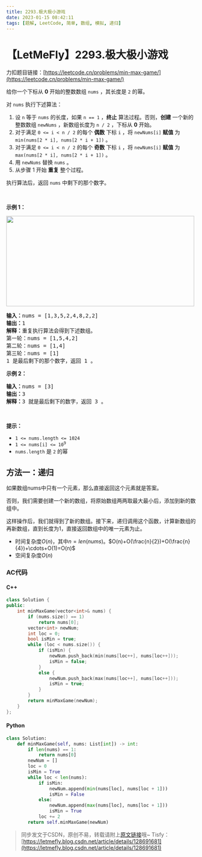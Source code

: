 ```yaml
---
title: 2293.极大极小游戏
date: 2023-01-15 08:42:11
tags: [题解, LeetCode, 简单, 数组, 模拟, 递归]
---
```


# 【LetMeFly】2293.极大极小游戏

力扣题目链接：[https://leetcode.cn/problems/min-max-game/](https://leetcode.cn/problems/min-max-game/)

<p>给你一个下标从 <strong>0</strong> 开始的整数数组 <code>nums</code> ，其长度是 <code>2</code> 的幂。</p>

<p>对 <code>nums</code> 执行下述算法：</p>

<ol>
	<li>设 <code>n</code> 等于 <code>nums</code> 的长度，如果 <code>n == 1</code> ，<strong>终止</strong> 算法过程。否则，<strong>创建</strong> 一个新的整数数组&nbsp;<code>newNums</code> ，新数组长度为 <code>n / 2</code> ，下标从 <strong>0</strong> 开始。</li>
	<li>对于满足&nbsp;<code>0 &lt;= i &lt; n / 2</code> 的每个 <strong>偶数</strong> 下标 <code>i</code> ，将 <code>newNums[i]</code> <strong>赋值</strong> 为 <code>min(nums[2 * i], nums[2 * i + 1])</code> 。</li>
	<li>对于满足&nbsp;<code>0 &lt;= i &lt; n / 2</code> 的每个 <strong>奇数</strong> 下标 <code>i</code> ，将 <code>newNums[i]</code> <strong>赋值</strong> 为 <code>max(nums[2 * i], nums[2 * i + 1])</code> 。</li>
	<li>用 <code>newNums</code> 替换 <code>nums</code> 。</li>
	<li>从步骤 1 开始 <strong>重复</strong> 整个过程。</li>
</ol>

<p>执行算法后，返回 <code>nums</code> 中剩下的那个数字。</p>

<p>&nbsp;</p>

<p><strong>示例 1：</strong></p>

<p><img alt="" src="https://assets.leetcode.com/uploads/2022/04/13/example1drawio-1.png" style="width: 500px; height: 240px;" /></p>

<pre>
<strong>输入：</strong>nums = [1,3,5,2,4,8,2,2]
<strong>输出：</strong>1
<strong>解释：</strong>重复执行算法会得到下述数组。
第一轮：nums = [1,5,4,2]
第二轮：nums = [1,4]
第三轮：nums = [1]
1 是最后剩下的那个数字，返回 1 。
</pre>

<p><strong>示例 2：</strong></p>

<pre>
<strong>输入：</strong>nums = [3]
<strong>输出：</strong>3
<strong>解释：</strong>3 就是最后剩下的数字，返回 3 。
</pre>

<p>&nbsp;</p>

<p><strong>提示：</strong></p>

<ul>
	<li><code>1 &lt;= nums.length &lt;= 1024</code></li>
	<li><code>1 &lt;= nums[i] &lt;= 10<sup>9</sup></code></li>
	<li><code>nums.length</code> 是 <code>2</code> 的幂</li>
</ul>


    
## 方法一：递归

如果数组nums中只有一个元素，那么直接返回这个元素就是答案。

否则，我们需要创建一个新的数组，将原始数组两两取最大最小后，添加到新的数组中。

这样操作后，我们就得到了新的数组。接下来，递归调用这个函数，计算新数组的再新数组，直到长度为1，直接返回数组中的唯一元素为止。

+ 时间复杂度$O(n)$，其中$n=len(nums)$。$O(n)+O(\frac{n}{2})+O(\frac{n}{4})+\cdots+O(1)=O(n)$
+ 空间复杂度$O(n)$

### AC代码

#### C++

```cpp
class Solution {
public:
    int minMaxGame(vector<int>& nums) {
        if (nums.size() == 1)
            return nums[0];
        vector<int> newNum;
        int loc = 0;
        bool isMin = true;
        while (loc < nums.size()) {
            if (isMin) {
                newNum.push_back(min(nums[loc++], nums[loc++]));
                isMin = false;
            }
            else {
                newNum.push_back(max(nums[loc++], nums[loc++]));
                isMin = true;
            }
        }
        return minMaxGame(newNum);
    }
};
```

#### Python

```python
class Solution:
    def minMaxGame(self, nums: List[int]) -> int:
        if len(nums) == 1:
            return nums[0]
        newNum = []
        loc = 0
        isMin = True
        while loc < len(nums):
            if isMin:
                newNum.append(min(nums[loc], nums[loc + 1]))
                isMin = False
            else:
                newNum.append(max(nums[loc], nums[loc + 1]))
                isMin = True
            loc += 2
        return self.minMaxGame(newNum)
```

> 同步发文于CSDN，原创不易，转载请附上[原文链接](https://blog.tisfy.eu.org/2023/01/15/LeetCode%202293.%E6%9E%81%E5%A4%A7%E6%9E%81%E5%B0%8F%E6%B8%B8%E6%88%8F/)哦~
> Tisfy：[https://letmefly.blog.csdn.net/article/details/128691681](https://letmefly.blog.csdn.net/article/details/128691681)
